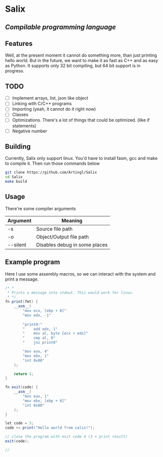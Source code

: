 # Salix
## _Compilable programming language_

## Features
Well, at the present moment it cannot do something more, than just printing hello world. But in the future, we want to make it as fast as C++ and as easy as Python.
It supports only 32 bit compiling, but 64 bit support is in progress.

## TODO
- [ ] Implement arrays, list, json like object
- [ ] Linking with C/C++ programs
- [ ] Importing (yeah, it cannot do it right now)
- [ ] Classes
- [ ] Optimizations. There's a lot of things that could be optimized. (like if statements)
- [ ] Negative number

## Building

Currently, Salix only support linux. You'd have to install fasm, gcc and make to compile it. Then run those commands below

```sh
git clone https://github.com/Artingl/Salix
cd Salix
make build
```

## Usage

There're some compiler arguments

| Argument | Meaning |
| ------ | ------ |
| -s | Source file path |
| -o | Object/Output file path |
| --silent | Disables debug in some places |

## Example program

Here I use some assembly macros, so we can interact with the system and print a message.

```csharp
/* *
 * Prints a message into stdout. This would work for linux.
 * */
fn print(fmt) {
    __asm__(
        "mov ecx, [ebp + 8]"
        "mov edx, -1"
        
        "print0:"
        "    add edx, 1"
        "    mov al, byte [ecx + edx]"
        "    cmp al, 0"
        "    jnz print0"

        "mov eax, 4"
        "mov ebx, 1"
        "int 0x80"
    );

    return 1;
}

fn exit(code) {
    __asm__(
        "mov eax, 1"
        "mov ebx, [ebp + 8]"
        "int 0x80"
    );
}

let code = 3;
code += print("Hello world from salix!");

// close the program with exit code 4 (3 + print result)
exit(code);

//
```

